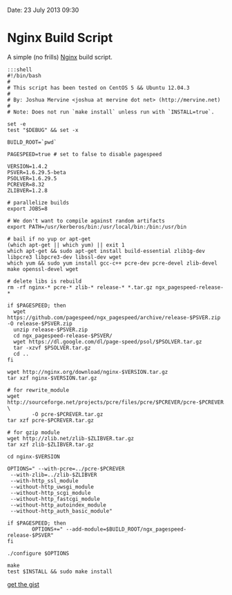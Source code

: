 Date: 23 July 2013 09:30

# Nginx Build Script

A simple (no frills) [Nginx](/nginx) build script.

    :::shell
    #!/bin/bash
    #
    # This script has been tested on CentOS 5 && Ubuntu 12.04.3
    #
    # By: Joshua Mervine <joshua at mervine dot net> (http://mervine.net)
    #
    # Note: Does not run `make install` unless run with `INSTALL=true`.

    set -e
    test "$DEBUG" && set -x

    BUILD_ROOT=`pwd`

    PAGESPEED=true # set to false to disable pagespeed

    VERSION=1.4.2
    PSVER=1.6.29.5-beta
    PSOLVER=1.6.29.5
    PCREVER=8.32
    ZLIBVER=1.2.8

    # parallelize builds
    export JOBS=8

    # We don't want to compile against random artifacts
    export PATH=/usr/kerberos/bin:/usr/local/bin:/bin:/usr/bin

    # bail if no yup or apt-get
    (which apt-get || which yum) || exit 1
    which apt-get && sudo apt-get install build-essential zlib1g-dev libpcre3 libpcre3-dev libssl-dev wget
    which yum && sudo yum install gcc-c++ pcre-dev pcre-devel zlib-devel make openssl-devel wget

    # delete libs is rebuild
    rm -rf nginx-* pcre-* zlib-* release-* *.tar.gz ngx_pagespeed-release-*

    if $PAGESPEED; then
      wget https://github.com/pagespeed/ngx_pagespeed/archive/release-$PSVER.zip -O release-$PSVER.zip
      unzip release-$PSVER.zip
      cd ngx_pagespeed-release-$PSVER/
      wget https://dl.google.com/dl/page-speed/psol/$PSOLVER.tar.gz
      tar -xzvf $PSOLVER.tar.gz
      cd ..
    fi

    wget http://nginx.org/download/nginx-$VERSION.tar.gz
    tar xzf nginx-$VERSION.tar.gz

    # for rewrite_module
    wget http://sourceforge.net/projects/pcre/files/pcre/$PCREVER/pcre-$PCREVER.tar.gz/download \
            -O pcre-$PCREVER.tar.gz
    tar xzf pcre-$PCREVER.tar.gz

    # for gzip module
    wget http://zlib.net/zlib-$ZLIBVER.tar.gz
    tar xzf zlib-$ZLIBVER.tar.gz

    cd nginx-$VERSION

    OPTIONS=" --with-pcre=../pcre-$PCREVER
     --with-zlib=../zlib-$ZLIBVER
     --with-http_ssl_module
     --without-http_uwsgi_module
     --without-http_scgi_module
     --without-http_fastcgi_module
     --without-http_autoindex_module
     --without-http_auth_basic_module"

    if $PAGESPEED; then
            OPTIONS+=" --add-module=$BUILD_ROOT/ngx_pagespeed-release-$PSVER"
    fi

    ./configure $OPTIONS

    make
    test $INSTALL && sudo make install

[get the gist](https://gist.github.com/jmervine/6063910)
